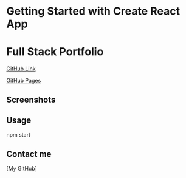 # Getting Started with Create React App

# Full Stack Portfolio

[GitHub Link](https://github.com/Jlnaraga/portfolio-react.git)

[GitHub Pages](https://jlnaraga.github.io/portfolio-react/)

## Screenshots

## Usage

npm start

## Contact me

[My GitHub]



